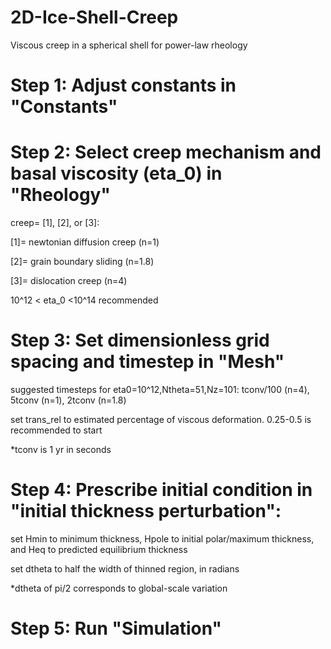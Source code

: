 # 2D-Ice-Shell-Creep
Viscous creep in a spherical shell for power-law rheology

Step 1: Adjust constants in "Constants"
=

Step 2: Select creep mechanism and basal viscosity (eta_0) in "Rheology"
=

creep= [1], [2], or [3]:

[1]= newtonian diffusion creep (n=1)

[2]= grain boundary sliding (n=1.8)

[3]= dislocation creep (n=4)

10^12 < eta_0 <10^14 recommended

Step 3: Set dimensionless grid spacing and timestep in "Mesh"
=

suggested timesteps for eta0=10^12,Ntheta=51,Nz=101: tconv/100 (n=4), 5tconv (n=1), 2tconv (n=1.8) 

set trans_rel to estimated percentage of viscous deformation. 0.25-0.5 is recommended to start

*tconv is 1 yr in seconds

Step 4: Prescribe initial condition in "initial thickness perturbation":
=

set Hmin to minimum thickness, 
Hpole to initial polar/maximum thickness,
and Heq to predicted equilibrium thickness

set dtheta to half the width of thinned region, in radians 

*dtheta of pi/2 corresponds to global-scale variation

Step 5: Run "Simulation"
=
